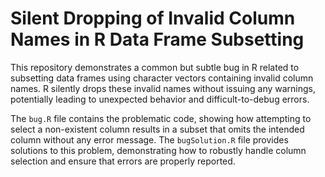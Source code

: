 # Silent Dropping of Invalid Column Names in R Data Frame Subsetting

This repository demonstrates a common but subtle bug in R related to subsetting data frames using character vectors containing invalid column names.  R silently drops these invalid names without issuing any warnings, potentially leading to unexpected behavior and difficult-to-debug errors.

The `bug.R` file contains the problematic code, showing how attempting to select a non-existent column results in a subset that omits the intended column without any error message.  The `bugSolution.R` file provides solutions to this problem, demonstrating how to robustly handle column selection and ensure that errors are properly reported.